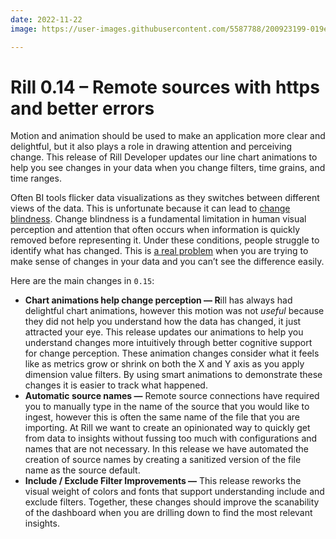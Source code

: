 ```yaml
---
date: 2022-11-22
image: https://user-images.githubusercontent.com/5587788/200923199-019e6042-94c1-4363-8169-3abbe4366301.png

---
```


# Rill 0.14 – Remote sources with https and better errors

Motion and animation should be used to make an application more clear and delightful, but it also plays a role in drawing attention and perceiving change. This release of Rill Developer updates our line chart animations to help you see changes in your data when you change filters, time grains, and time ranges. 

Often BI tools flicker data visualizations as they switches between different views of the data. This is unfortunate because it can lead to [change blindness](https://en.wikipedia.org/wiki/Change_blindness#Flicker_paradigm). Change blindness is a fundamental limitation in human visual perception and attention that often occurs when information is quickly removed before representing it. Under these conditions, people struggle to identify what has changed. This is [a real problem](https://www.nngroup.com/articles/animation-usability/) when you are trying to make sense of changes in your data and you can’t see the difference easily.

Here are the main changes in `0.15`:

- **Chart animations help change perception — R**ill has always had delightful chart animations, however this motion was not *useful* because they did not help you understand how the data has changed, it just attracted your eye. This release updates our animations to help you understand changes more intuitively through better cognitive support for change perception. These animation changes consider what it feels like as metrics grow or shrink on both the X and Y axis as you apply dimension value filters. By using smart animations to demonstrate these changes it is easier to track what happened.
- **Automatic source names —** Remote source connections have required you to manually type in the name of the source that you would like to ingest, however this is often the same name of the file that you are importing. At Rill we want to create an opinionated way to quickly get from data to insights without fussing too much with configurations and names that are not necessary. In this release we have automated the creation of source names by creating a sanitized version of the file name as the source default.
- **Include / Exclude Filter Improvements —** This release reworks the visual weight of colors and fonts that support understanding include and exclude filters. Together, these changes should improve the scanability of the dashboard when you are drilling down to find the most relevant insights.